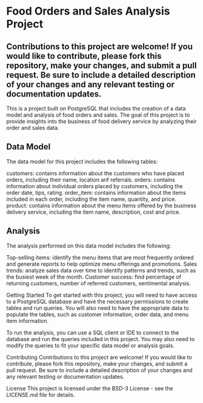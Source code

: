 # Food Orders and Sales Analysis Project

## Contributions to this project are welcome! If you would like to contribute, please fork this repository, make your changes, and submit a pull request. Be sure to include a detailed description of your changes and any relevant testing or documentation updates.
This is a project built on PostgreSQL that includes the creation of a data model and analysis of food orders and sales. The goal of this project is to provide insights into the business of food delivery service by analyzing their order and sales data.

## Data Model
The data model for this project includes the following tables:

customers: contains information about the customers who have placed orders, including their name, location anf referrals.
orders: contains information about individual orders placed by customers, including the order date, tips, rating.
order_item: contains information about the items included in each order, including the item name, quantity, and price.
product: contains information about the menu items offered by the business delivery service, including the item name, description, cost and price.

## Analysis
The analysis performed on this data model includes the following:

Top-selling items: identify the menu items that are most frequently ordered and generate reports to help optimize menu offerings and promotions.
Sales trends: analyze sales data over time to identify patterns and trends, such as the busiest week of the month.
Customer success: find percentage of returning customers, number of referred customers, sentimental analysis.

Getting Started
To get started with this project, you will need to have access to a PostgreSQL database and have the necessary permissions to create tables and run queries. You will also need to have the appropriate data to populate the tables, such as customer information, order data, and menu item information.

To run the analysis, you can use a SQL client or IDE to connect to the database and run the queries included in this project. You may also need to modify the queries to fit your specific data model or analysis goals.

Contributing
Contributions to this project are welcome! If you would like to contribute, please fork this repository, make your changes, and submit a pull request. Be sure to include a detailed description of your changes and any relevant testing or documentation updates.

License
This project is licensed under the BSD-3 License - see the LICENSE.md file for details.

